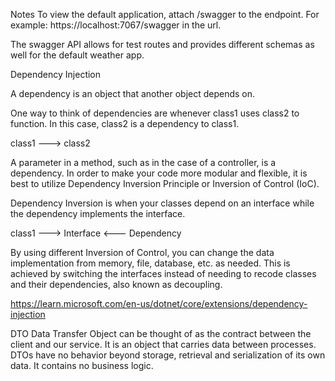 Notes
To view the default application, attach /swagger to the endpoint.
For example: https://localhost:7067/swagger in the url.

The swagger API allows for test routes and provides different schemas as well for the default weather app.

Dependency Injection

A dependency is an object that another object depends on.

One way to think of dependencies are whenever class1 uses class2 to function. In this case, class2 is a dependency
to class1.

class1 ---> class2

A parameter in a method, such as in the case of a controller, is a dependency. In order to make your code more modular
and flexible, it is best to utilize Dependency Inversion Principle or Inversion of Control (IoC).

Dependency Inversion is when your classes depend on an interface while the dependency implements the interface.

class1 ---> Interface <--- Dependency

By using different Inversion of Control, you can change the data implementation from memory, file, database, etc. as needed. This is achieved by switching the interfaces instead of needing to recode classes and their dependencies, also known as decoupling.

https://learn.microsoft.com/en-us/dotnet/core/extensions/dependency-injection

DTO
Data Transfer Object can be thought of as the contract between the client and our service. It is an object that carries data between processes. DTOs have no behavior beyond storage, retrieval and serialization of its own data. It contains no business logic.
